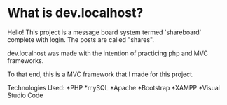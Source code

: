 # What is dev.localhost?

Hello!
This project is a message board system termed 'shareboard' complete with login. The posts are called "shares".

dev.localhost was made with the intention of practicing php and MVC frameworks.

To that end, this is a MVC framework that I made for this project.

Technologies Used:
*PHP
*mySQL
*Apache
*Bootstrap
*XAMPP
*Visual Studio Code
